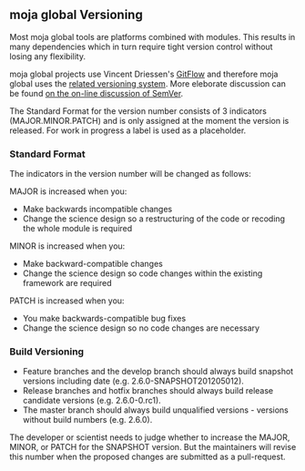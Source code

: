 ## moja global Versioning

Most moja global tools are platforms combined with modules. This results in many dependencies which in turn require tight version control without losing any flexibility. 

moja global projects use Vincent Driessen's [GitFlow](https://datasift.github.io/gitflow/IntroducingGitFlow.html) and therefore moja global uses the [related versioning system](https://datasift.github.io/gitflow/Versioning.html). More eleborate discussion can be found [on the on-line discussion of SemVer](https://github.com/semver/semver/issues/323).  

The Standard Format for the version number consists of 3 indicators (MAJOR.MINOR.PATCH) and is only assigned at the moment the version is released. For work in progress a label is used as a placeholder.  

### Standard Format  

The indicators in the version number will be changed as follows:

MAJOR is increased when you:
* Make backwards incompatible changes
* Change the science design so a restructuring of the code or recoding the whole module is required  

MINOR is increased when you:
* Make backward-compatible changes
* Change the science design so code changes within the existing framework are required  

PATCH is increased when you:
* You make backwards-compatible bug fixes
* Change the science design so no code changes are necessary

### Build Versioning  

* Feature branches and the develop branch should always build snapshot versions including date (e.g. 2.6.0-SNAPSHOT201205012).
* Release branches and hotfix branches should always build release candidate versions (e.g. 2.6.0-0.rc1).
* The master branch should always build unqualified versions - versions without build numbers (e.g. 2.6.0).

The developer or scientist needs to judge whether to increase the MAJOR, MINOR, or PATCH for the SNAPSHOT version. But the maintainers will revise this number when the proposed changes are submitted as a pull-request.



